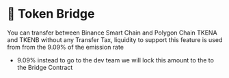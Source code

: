 # 🔁 Token Bridge

You can transfer between Binance Smart Chain and Polygon Chain TKENA and TKENB without any Transfer Tax, liquidity to support this feature is used from from the 9.09% of the emission rate

* 9.09% instead to go to the dev team we will lock this amount to the to the Bridge Contract

